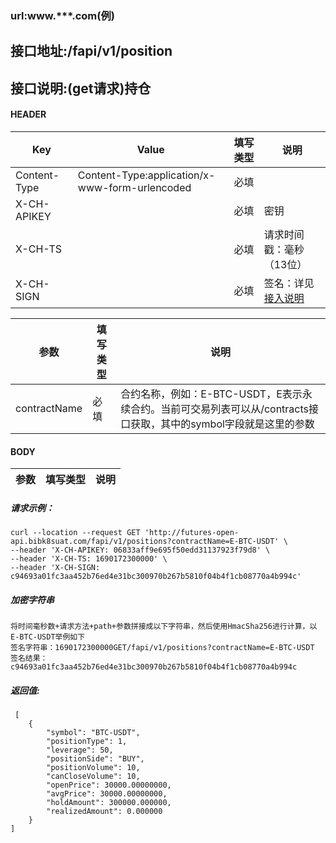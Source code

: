 ### url:www.***.com(例)

## 接口地址:/fapi/v1/position

## 接口说明:(get请求)持仓

#### HEADER

| Key          | Value                                          | 填写类型 | 说明                                                         |
| ------------ | ---------------------------------------------- | -------- | ------------------------------------------------------------ |
| Content-Type | Content-Type:application/x-www-form-urlencoded | 必填     |                                                              |
| X-CH-APIKEY  |                                                | 必填     | 密钥                                                         |
| X-CH-TS      |                                                | 必填     | 请求时间戳：毫秒（13位）                                     |
| X-CH-SIGN    |                                                | 必填     | 签名：详见[接入说明](https://github.com/Raistwen/doc/blob/main/trade-api/futures-%E5%90%88%E7%BA%A6/%E6%8E%A5%E5%85%A5%E8%AF%B4%E6%98%8E.md) |



| 参数         | 填写类型 | 说明                                                         |
| ------------ | -------- | ------------------------------------------------------------ |
| contractName | 必填     | 合约名称，例如：E-BTC-USDT，E表示永续合约。当前可交易列表可以从/contracts接口获取，其中的symbol字段就是这里的参数 |

#### BODY

|参数|	填写类型|	说明|
|--------|--------|--------|

##### 请求示例：

~~~
curl --location --request GET 'http://futures-open-api.bibk8suat.com/fapi/v1/positions?contractName=E-BTC-USDT' \
--header 'X-CH-APIKEY: 06833aff9e695f50edd31137923f79d8' \
--header 'X-CH-TS: 1690172300000' \
--header 'X-CH-SIGN: c94693a01fc3aa452b76ed4e31bc300970b267b5810f04b4f1cb08770a4b994c'
~~~

##### 加密字符串

~~~
将时间毫秒数+请求方法+path+参数拼接成以下字符串，然后使用HmacSha256进行计算，以E-BTC-USDT举例如下
签名字符串：1690172300000GET/fapi/v1/positions?contractName=E-BTC-USDT
签名结果：c94693a01fc3aa452b76ed4e31bc300970b267b5810f04b4f1cb08770a4b994c
~~~



##### 返回值:

	 [
	    {
	        "symbol": "BTC-USDT",
	        "positionType": 1,
	        "leverage": 50,
	        "positionSide": "BUY",
	        "positionVolume": 10,
	        "canCloseVolume": 10,
	        "openPrice": 30000.00000000,
	        "avgPrice": 30000.00000000,
	        "holdAmount": 300000.000000,
	        "realizedAmount": 0.000000
	    }
	]

